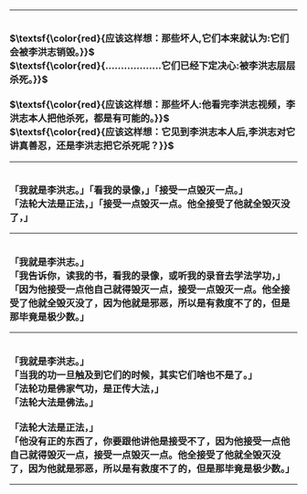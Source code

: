 <h3>
<hr>
<br>$\textsf{\color{red}{应该这样想：那些坏人,它们本来就认为:它们会被李洪志销毁。}}$
<br>$\textsf{\color{red}{..................它们已经下定决心:被李洪志层层杀死。}}$
<br>
<br>$\textsf{\color{red}{应该这样想：那些坏人:他看完李洪志视频，李洪志本人把他杀死，都是有可能的。}}$
<br>$\textsf{\color{red}{应该这样想：它见到李洪志本人后,李洪志对它讲真善忍，还是李洪志把它杀死呢？}}$
<hr>
<br>「我就是李洪志。」「看我的录像，」「接受一点毁灭一点。」
<br>「法轮大法是正法，」「接受一点毁灭一点。他全接受了他就全毁灭没了，」
<hr>
<br>「我就是李洪志。」
<br>「我告诉你，读我的书，看我的录像，或听我的录音去学法学功，」
<br>「因为他接受一点他自己就得毁灭一点，接受一点毁灭一点。他全接受了他就全毁灭没了，因为他就是邪恶，所以是有救度不了的，但是那毕竟是极少数。」
<hr>
<br>「我就是李洪志。」
<br>「当我的功一旦触及到它们的时候，其实它们啥也不是了。」
<br>「法轮功是佛家气功，是正传大法，」
<br>「法轮大法是佛法。」
<br>
<br>「法轮大法是正法，」
<br>「他没有正的东西了，你要跟他讲他是接受不了，因为他接受一点他自己就得毁灭一点，接受一点毁灭一点。他全接受了他就全毁灭没了，因为他就是邪恶，所以是有救度不了的，但是那毕竟是极少数。」
<hr>
</h3>

